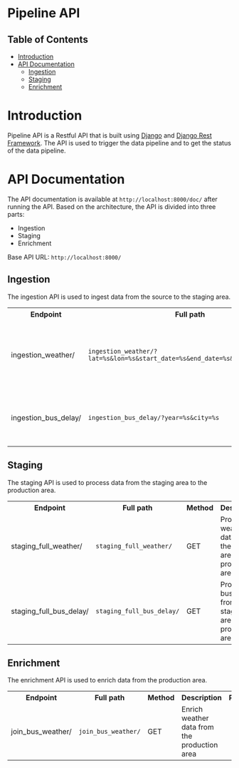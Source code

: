 # Pipeline API
## Table of Contents
- [Introduction](#introduction)
- [API Documentation](#api-documentation)
  - [Ingestion](#ingestion)
  - [Staging](#staging)
  - [Enrichment](#enrichment)

# Introduction
Pipeline API is a Restful API that is built using [Django](https://www.djangoproject.com/) and [Django Rest Framework](https://www.django-rest-framework.org/). The API is used to trigger the data pipeline and to get the status of the data pipeline.

# API Documentation
The API documentation is available at `http://localhost:8000/doc/` after running the API.
Based on the architecture, the API is divided into three parts:
- Ingestion
- Staging
- Enrichment

Base API URL: `http://localhost:8000/`
## Ingestion
The ingestion API is used to ingest data from the source to the staging area.

<table>
   <tr>
    <th>Endpoint</th>
    <th>Full path</th>
    <th>Method</th>
    <th>Description</th>
    <th>Parameters</th>
  </tr>

  <tr>
    <td rowspan="6">ingestion_weather/</td>
    <td rowspan="6"><code>ingestion_weather/?lat=%s&lon=%s&start_date=%s&end_date=%s&city=%s&daily=%s</code></td>
    <td rowspan="6">GET</td>
    <td rowspan="6">Ingest weather data from the source to the staging area</td>
    <td>lat</td>
  </tr>
    <tr>
        <td>lon</td>
    </tr>
    <tr>
        <td>start_date</td>
    </tr>
    <tr>
        <td>end_date</td>
    </tr>
    <tr>
        <td>city</td>
    </tr>
    <tr>
        <td>daily</td>
    </tr>

  <tr>
    <td rowspan="2">ingestion_bus_delay/</td>
    <td rowspan="2"><code>ingestion_bus_delay/?year=%s&city=%s</code></td>
    <td rowspan="2">GET</td>
    <td rowspan="2">Ingest bus data from the source to the staging area</td>
    <td>year</td>
  </tr>
    <tr>
      <td>city</td>
    </tr>
</table>

## Staging
The staging API is used to process data from the staging area to the production area.

<table>
   <tr>
    <th>Endpoint</th>
    <th>Full path</th>
    <th>Method</th>
    <th>Description</th>
    <th>Parameters</th>
  </tr>

  <tr>
    <td>staging_full_weather/</td>
    <td><code>staging_full_weather/</code></td>
    <td>GET</td>
    <td>Process weather data from the staging area to the production area</td>
    <td></td>
  </tr>

  <tr>
    <td>staging_full_bus_delay/</td>
    <td><code>staging_full_bus_delay/</code></td>
    <td>GET</td>
    <td>Process bus data from the staging area to the production area</td>
    <td></td>
  </tr>
</table>

## Enrichment
The enrichment API is used to enrich data from the production area.

<table>
   <tr>
    <th>Endpoint</th>
    <th>Full path</th>
    <th>Method</th>
    <th>Description</th>
    <th>Parameters</th>
  </tr>

  <tr>
    <td>join_bus_weather/</td>
    <td><code>join_bus_weather/</code></td>
    <td>GET</td>
    <td>Enrich weather data from the production area</td>
    <td></td>  
  </tr>
</table>
